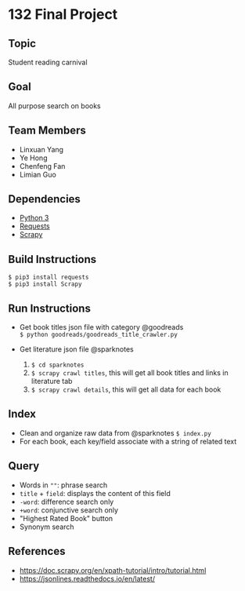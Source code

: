 # 132 Final Project

## Topic
Student reading carnival

## Goal
All purpose search on books

## Team Members 
- Linxuan Yang
- Ye Hong
- Chenfeng Fan 
- Limian Guo 

## Dependencies
- [Python 3](https://www.python.org/)
- [Requests](https://2.python-requests.org//en/master/)
- [Scrapy](https://docs.scrapy.org/en/latest/)

## Build Instructions
```$ pip3 install requests```  
```$ pip3 install Scrapy```

## Run Instructions
- Get book titles json file with category @goodreads  
```$ python goodreads/goodreads_title_crawler.py```

- Get literature json file @sparknotes  
    1. ```$ cd sparknotes```
    2. ```$ scrapy crawl titles```, this will get all book titles and links in literature tab
    3. ```$ scrapy crawl details```, this will get all data for each book


## Index
- Clean and organize raw data from @sparknotes
```$ index.py```
- For each book, each key/field associate with a string of related text

## Query
- Words in ```""```: phrase search
- ```title``` +  ```field```: displays the content of this field
- ```-word```: difference search only
- ```+word```: conjunctive search only
- "Highest Rated Book" button
- Synonym search

## References
- https://doc.scrapy.org/en/xpath-tutorial/intro/tutorial.html
- https://jsonlines.readthedocs.io/en/latest/
